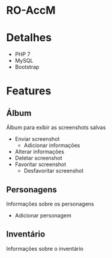 # RO-AccM

# Detalhes
* PHP 7
* MySQL
* Bootstrap

# Features

## Álbum

Álbum para exibir as screenshots salvas

* Enviar screenshot
  * Adicionar informações
* Alterar informações
* Deletar screenshot
* Favoritar screenshot
  * Desfavoritar screenshot

## Personagens

Informações sobre os personagens

* Adicionar personagem

## Inventário

Informações sobre o inventário
